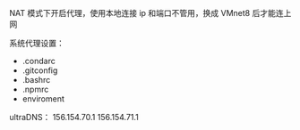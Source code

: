 NAT 模式下开启代理，使用本地连接 ip 和端口不管用，换成 VMnet8 后才能连上网

系统代理设置：
- .condarc
- .gitconfig
- .bashrc
- .npmrc
- enviroment

ultraDNS：
156.154.70.1
156.154.71.1 